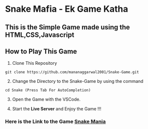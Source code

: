# Snake Mafia - Ek Game Katha
## This is the Simple Game made using the HTML,CSS,Javascript
## How to Play This Game
1. Clone This Repository
```
git clone https://github.com/mananaggarwal2001/Snake-Game.git
```
2. Change  the Directory to the Snake-Game by using the command

```
cd Snake (Press Tab For AutoCompletion)
```
3. Open the Game with the VSCode.

4. Start the **Live Server** and Enjoy the Game !!!


### Here is the Link to the Game **[Snake Mania]( http://mananaggarwal.me/Snake-mania/)**
